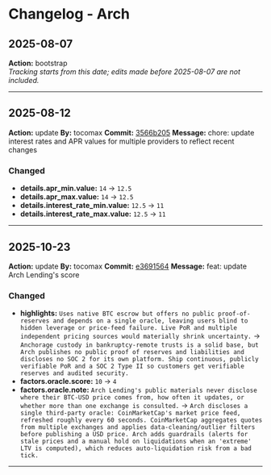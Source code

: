 # Changelog - Arch

## 2025-08-07
**Action:** bootstrap  
*Tracking starts from this date; edits made before 2025-08-07 are not included.*

---
## 2025-08-12
**Action:** update
**By:** tocomax
**Commit:** [3566b205](https://github.com/your-repo/commit/3566b205)
**Message:** chore: update interest rates and APR values for multiple providers to reflect recent changes

### Changed
- **details.apr_min.value:** `14` → `12.5`
- **details.apr_max.value:** `14` → `12.5`
- **details.interest_rate_min.value:** `12.5` → `11`
- **details.interest_rate_max.value:** `12.5` → `11`

---
## 2025-10-23
**Action:** update
**By:** tocomax
**Commit:** [e3691564](https://github.com/your-repo/commit/e3691564)
**Message:** feat: update Arch Lending's score

### Changed
- **highlights:** `Uses native BTC escrow but offers no public proof-of-reserves and depends on a single oracle, leaving users blind to hidden leverage or price-feed failure. Live PoR and multiple independent pricing sources would materially shrink uncertainty.` → `Anchorage custody in bankruptcy-remote trusts is a solid base, but Arch publishes no public proof of reserves and liabilities and discloses no SOC 2 for its own platform. Ship continuous, publicly verifiable PoR and a SOC 2 Type II so customers get verifiable reserves and audited security.`
- **factors.oracle.score:** `10` → `4`
- **factors.oracle.note:** `Arch Lending's public materials never disclose where their BTC-USD price comes from, how often it updates, or whether more than one exchange is consulted.` → `Arch discloses a single third-party oracle: CoinMarketCap's market price feed, refreshed roughly every 60 seconds. CoinMarketCap aggregates quotes from multiple exchanges and applies data-cleaning/outlier filters before publishing a USD price. Arch adds guardrails (alerts for stale prices and a manual hold on liquidations when an 'extreme' LTV is computed), which reduces auto-liquidation risk from a bad tick.`

---
